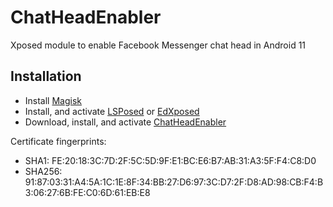 ChatHeadEnabler
===============

Xposed module to enable Facebook Messenger chat head in Android 11


Installation
------------

* Install [Magisk](https://github.com/topjohnwu/Magisk)
* Install, and activate [LSPosed](https://github.com/LSPosed/LSPosed) or [EdXposed](https://github.com/ElderDrivers/EdXposed)
* Download, install, and activate [ChatHeadEnabler](https://github.com/NeonOrbit/ChatHeadEnabler/releases)


Certificate fingerprints:

* SHA1: FE:20:18:3C:7D:2F:5C:5D:9F:E1:BC:E6:B7:AB:31:A3:5F:F4:C8:D0
* SHA256: 91:87:03:31:A4:5A:1C:1E:8F:34:BB:27:D6:97:3C:D7:2F:D8:AD:98:CB:F4:B3:06:27:6B:FE:C0:6D:61:EB:E8
